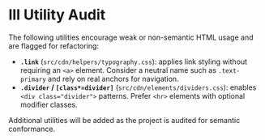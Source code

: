 # Ill Utility Audit

The following utilities encourage weak or non-semantic HTML usage and are
flagged for refactoring:

- **`.link`** (`src/cdn/helpers/typography.css`): applies link styling without
  requiring an `<a>` element. Consider a neutral name such as
  `.text-primary` and rely on real anchors for navigation.
- **`.divider` / `[class*=divider]`** (`src/cdn/elements/dividers.css`): enables
  `<div class="divider">` patterns. Prefer `<hr>` elements with optional
  modifier classes.

Additional utilities will be added as the project is audited for semantic
conformance.

